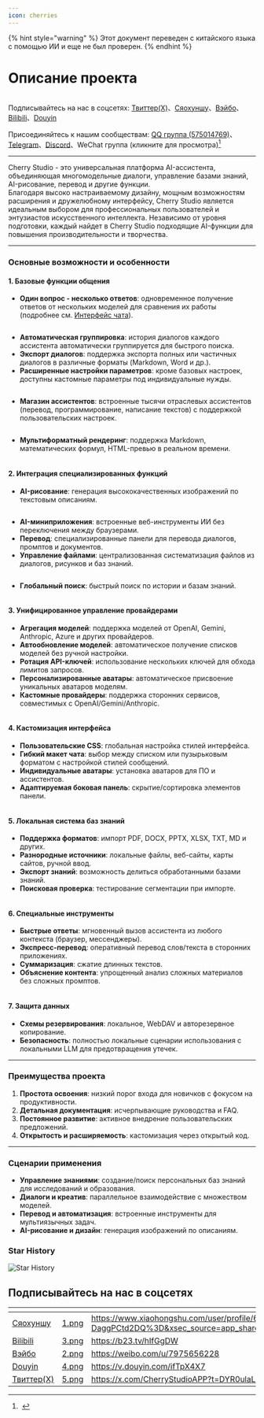 ```yaml
---
icon: cherries
---
```


{% hint style="warning" %}
Этот документ переведен с китайского языка с помощью ИИ и еще не был проверен.
{% endhint %}

# Описание проекта

<figure><img src=".gitbook/assets/docs-readme-banner1.png" alt=""><figcaption></figcaption></figure>

Подписывайтесь на нас в соцсетях: [Твиттер(X)](https://x.com/CherryStudioAPP)、[Сяохуншу](https://www.xiaohongshu.com/user/profile/662b6853000000000b031d9a)、[Вэйбо](https://weibo.com/u/7975656228)、[Bilibili](https://space.bilibili.com/3546657515898892)、[Douyin](https://www.douyin.com/user/MS4wLjABAAAAmw9A54m5J0hHVMQY5eGrVJ-EHDoOS0hgJ6M1F9MN2Tn2V163A0xrC4_KVzfmQSxC)

Присоединяйтесь к нашим сообществам: [QQ группа (575014769)](https://qm.qq.com/q/lo0D4qVZKi)、[Telegram](https://t.me/CherryStudioAI)、[Discord](https://discord.gg/wez8HtpxqQ)、WeChat группа (кликните для просмотра)[^1]

***

Cherry Studio - это универсальная платформа AI-ассистента, объединяющая многомодельные диалоги, управление базами знаний, AI-рисование, перевод и другие функции.\
Благодаря высоко настраиваемому дизайну, мощным возможностям расширения и дружелюбному интерфейсу, Cherry Studio является идеальным выбором для профессиональных пользователей и энтузиастов искусственного интеллекта. Независимо от уровня подготовки, каждый найдет в Cherry Studio подходящие AI-функции для повышения производительности и творчества.

***

### **Основные возможности и особенности**

#### **1. Базовые функции общения**

* **Один вопрос - несколько ответов**: одновременное получение ответов от нескольких моделей для сравнения их работы (подробнее см. [Интерфейс чата](cherrystudio/preview/chat.md)).

<figure><img src=".gitbook/assets/docs-readme-1 (1).png" alt=""><figcaption></figcaption></figure>

* **Автоматическая группировка**: история диалогов каждого ассистента автоматически группируется для быстрого поиска.
* **Экспорт диалогов**: поддержка экспорта полных или частичных диалогов в различные форматы (Markdown, Word и др.).
* **Расширенные настройки параметров**: кроме базовых настроек, доступны кастомные параметры под индивидуальные нужды.

<figure><img src=".gitbook/assets/docs-readme-2 (2).png" alt=""><figcaption></figcaption></figure>

* **Магазин ассистентов**: встроенные тысячи отраслевых ассистентов (перевод, программирование, написание текстов) с поддержкой пользовательских настроек.

<figure><img src=".gitbook/assets/docs-readme-4.png" alt=""><figcaption></figcaption></figure>

* **Мультиформатный рендеринг**: поддержка Markdown, математических формул, HTML-превью в реальном времени.

<figure><img src=".gitbook/assets/docs-readme-3 (1).png" alt=""><figcaption></figcaption></figure>

#### **2. Интеграция специализированных функций**

* **AI-рисование**: генерация высококачественных изображений по текстовым описаниям.

<figure><img src=".gitbook/assets/docs-readme-5.png" alt=""><figcaption></figcaption></figure>

* **AI-миниприложения**: встроенные веб-инструменты ИИ без переключения между браузерами.
* **Перевод**: специализированные панели для перевода диалогов, промптов и документов.
* **Управление файлами**: централизованная систематизация файлов из диалогов, рисунков и баз знаний.

<figure><img src=".gitbook/assets/docs-readme-6.png" alt=""><figcaption></figcaption></figure>

* **Глобальный поиск**: быстрый поиск по истории и базам знаний.

<figure><img src=".gitbook/assets/docs-readme-7.png" alt=""><figcaption></figcaption></figure>

#### **3. Унифицированное управление провайдерами**

* **Агрегация моделей**: поддержка моделей от OpenAI, Gemini, Anthropic, Azure и других провайдеров.
* **Автообновление моделей**: автоматическое получение списков моделей без ручной настройки.
* **Ротация API-ключей**: использование нескольких ключей для обхода лимитов запросов.
* **Персонализированные аватары**: автоматическое присвоение уникальных аватаров моделям.
* **Кастомные провайдеры**: поддержка сторонних сервисов, совместимых с OpenAI/Gemini/Anthropic.

<figure><img src=".gitbook/assets/docs-readme-8.png" alt=""><figcaption></figcaption></figure>

#### **4. Кастомизация интерфейса**

* **Пользовательские CSS**: глобальная настройка стилей интерфейса.
* **Гибкий макет чата**: выбор между списком или пузырьковым форматом с настройкой стилей сообщений.
* **Индивидуальные аватары**: установка аватаров для ПО и ассистентов.
* **Адаптируемая боковая панель**: скрытие/сортировка элементов панели.

<figure><img src=".gitbook/assets/docs-readme-9.png" alt=""><figcaption></figcaption></figure>

#### **5. Локальная система баз знаний**

* **Поддержка форматов**: импорт PDF, DOCX, PPTX, XLSX, TXT, MD и других.
* **Разнородные источники**: локальные файлы, веб-сайты, карты сайтов, ручной ввод.
* **Экспорт знаний**: возможность делиться обработанными базами знаний.
* **Поисковая проверка**: тестирование сегментации при импорте.

<figure><img src=".gitbook/assets/docs-readme-10.png" alt=""><figcaption></figcaption></figure>

#### **6. Специальные инструменты**

* **Быстрые ответы**: мгновенный вызов ассистента из любого контекста (браузер, мессенджеры).
* **Экспресс-перевод**: оперативный перевод слов/текста в сторонних приложениях.
* **Суммаризация**: сжатие длинных текстов.
* **Объяснение контента**: упрощенный анализ сложных материалов без сложных промптов.

<figure><img src=".gitbook/assets/docs-readme-11.png" alt=""><figcaption></figcaption></figure>

#### **7. Защита данных**

* **Схемы резервирования**: локальное, WebDAV и авторезервное копирование.
* **Безопасность**: полностью локальные сценарии использования с локальными LLM для предотвращения утечек.

***

### **Преимущества проекта**

1. **Простота освоения**: низкий порог входа для новичков с фокусом на продуктивности.
2. **Детальная документация**: исчерпывающие руководства и FAQ.
3. **Постоянное развитие**: активное внедрение пользовательских предложений.
4. **Открытость и расширяемость**: кастомизация через открытый код.

***

### **Сценарии применения**

* **Управление знаниями**: создание/поиск персональных баз знаний для исследований и образования.
* **Диалоги и креатив**: параллельное взаимодействие с множеством моделей.
* **Перевод и автоматизация**: встроенные инструменты для мультиязычных задач.
* **AI-рисование и дизайн**: генерация изображений по описаниям.

### Star History

![Star History](https://urlscan.io/liveshot/?width=1300\&height=620\&url=https://cherrystarhistory.ocool.online/)

## Подписывайтесь на нас в соцсетях

<table data-view="cards"><thead><tr><th></th><th data-hidden data-card-cover data-type="files"></th><th data-hidden data-card-target data-type="content-ref"></th></tr></thead><tbody><tr><td><a href="https://www.xiaohongshu.com/user/profile/662b6853000000000b031d9a?xsec_token=YB_1nKvlH4r5hPYVVbbsNHF8Y6n6AKlm5-DaggPCtd2DQ%3D&#x26;xsec_source=app_share&#x26;xhsshare=CopyLink&#x26;appuid=662b6853000000000b031d9a&#x26;apptime=1738627324&#x26;share_id=ace5db41b5954fab8d98a2a7865a62bc&#x26;share_channel=copy_link">Сяохуншу</a></td><td><a href=".gitbook/assets/1.png">1.png</a></td><td><a href="https://www.xiaohongshu.com/user/profile/662b6853000000000b031d9a?xsec_token=YB_1nKvlH4r5hPYVVbbsNHF8Y6n6AKlm5-DaggPCtd2DQ%3D&#x26;xsec_source=app_share&#x26;xhsshare=CopyLink&#x26;appuid=662b6853000000000b031d9a&#x26;apptime=1738627324&#x26;share_id=ace5db41b5954fab8d98a2a7865a62bc&#x26;share_channel=copy_link">https://www.xiaohongshu.com/user/profile/662b6853000000000b031d9a?xsec_token=YB_1nKvlH4r5hPYVVbbsNHF8Y6n6AKlm5-DaggPCtd2DQ%3D&#x26;xsec_source=app_share&#x26;xhsshare=CopyLink&#x26;appuid=662b6853000000000b031d9a&#x26;apptime=1738627324&#x26;share_id=ace5db41b5954fab8d98a2a7865a62bc&#x26;share_channel=copy_link</a></td></tr><tr><td><a href="https://b23.tv/hIfGgDW">Bilibili</a></td><td><a href=".gitbook/assets/3.png">3.png</a></td><td><a href="https://b23.tv/hIfGgDW">https://b23.tv/hIfGgDW</a></td></tr><tr><td><a href="https://weibo.com/u/7975656228">Вэйбо</a></td><td><a href=".gitbook/assets/2.png">2.png</a></td><td><a href="https://weibo.com/u/7975656228">https://weibo.com/u/7975656228</a></td></tr><tr><td><a href="https://v.douyin.com/ifTpX4X7">Douyin</a></td><td><a href=".gitbook/assets/4.png">4.png</a></td><td><a href="https://v.douyin.com/ifTpX4X7">https://v.douyin.com/ifTpX4X7</a></td></tr><tr><td><a href="https://x.com/CherryStudioAPP?t=DYR0ulaLur-bO4Us3bG79A&#x26;s=05">Твиттер(X)</a></td><td><a href=".gitbook/assets/5.png">5.png</a></td><td><a href="https://x.com/CherryStudioAPP?t=DYR0ulaLur-bO4Us3bG79A&#x26;s=05">https://x.com/CherryStudioAPP?t=DYR0ulaLur-bO4Us3bG79A&#x26;s=05</a></td></tr></tbody></table>

[^1]: <img src=".gitbook/assets/微信群二维码.png" alt="" data-size="original">